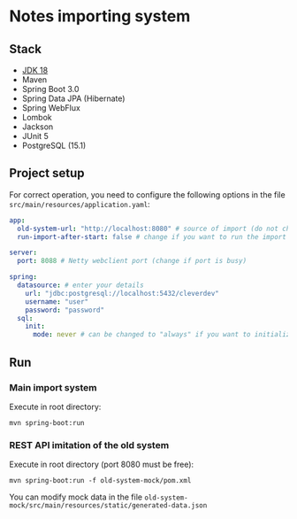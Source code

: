 # Notes importing system

## Stack
- [JDK 18](http://jdk.java.net/18/)
- Maven
- Spring Boot 3.0
- Spring Data JPA (Hibernate)
- Spring WebFlux
- Lombok
- Jackson
- JUnit 5
- PostgreSQL (15.1)


## Project setup
For correct operation, you need to configure the following options in the file `src/main/resources/application.yaml`:
```yaml
app:
  old-system-url: "http://localhost:8080" # source of import (do not change if using build-in old sysetm imitation)
  run-import-after-start: false # change if you want to run the import immediately after the application starts

server:
  port: 8088 # Netty webclient port (change if port is busy)

spring:
  datasource: # enter your details
    url: "jdbc:postgresql://localhost:5432/cleverdev"
    username: "user"
    password: "password"
  sql:
    init:
      mode: never # can be changed to "always" if you want to initialize an empty database automatically
```


## Run
### Main import system
Execute in root directory:
```shell
mvn spring-boot:run
```
### REST API imitation of the old system
Execute in root directory (port 8080 must be free):
```shell
mvn spring-boot:run -f old-system-mock/pom.xml
```
You can modify mock data in the file `old-system-mock/src/main/resources/static/generated-data.json`